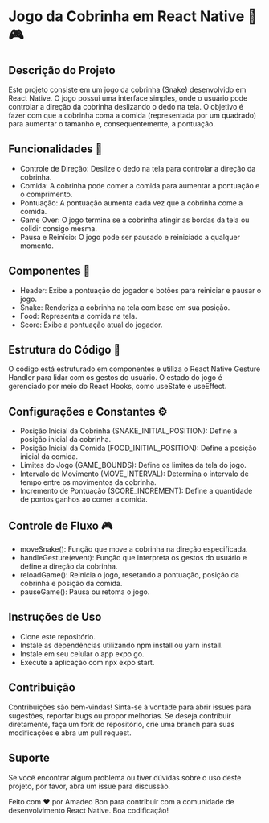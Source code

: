 # Jogo da Cobrinha em React Native 🐍🎮

## Descrição do Projeto

Este projeto consiste em um jogo da cobrinha (Snake) desenvolvido em React Native. O jogo possui uma interface simples, onde o usuário pode controlar a direção da cobrinha deslizando o dedo na tela. O objetivo é fazer com que a cobrinha coma a comida (representada por um quadrado) para aumentar o tamanho e, consequentemente, a pontuação.

## Funcionalidades 🎯

- Controle de Direção: Deslize o dedo na tela para controlar a direção da cobrinha.
- Comida: A cobrinha pode comer a comida para aumentar a pontuação e o comprimento.
- Pontuação: A pontuação aumenta cada vez que a cobrinha come a comida.
- Game Over: O jogo termina se a cobrinha atingir as bordas da tela ou colidir consigo mesma.
- Pausa e Reinício: O jogo pode ser pausado e reiniciado a qualquer momento.

## Componentes 🧩

- Header: Exibe a pontuação do jogador e botões para reiniciar e pausar o jogo.
- Snake: Renderiza a cobrinha na tela com base em sua posição.
- Food: Representa a comida na tela.
- Score: Exibe a pontuação atual do jogador.

## Estrutura do Código 🧱

O código está estruturado em componentes e utiliza o React Native Gesture Handler para lidar com os gestos do usuário. O estado do jogo é gerenciado por meio do React Hooks, como useState e useEffect.

## Configurações e Constantes ⚙️

- Posição Inicial da Cobrinha (SNAKE_INITIAL_POSITION): Define a posição inicial da cobrinha.
- Posição Inicial da Comida (FOOD_INITIAL_POSITION): Define a posição inicial da comida.
- Limites do Jogo (GAME_BOUNDS): Define os limites da tela do jogo.
- Intervalo de Movimento (MOVE_INTERVAL): Determina o intervalo de tempo entre os movimentos da cobrinha.
- Incremento de Pontuação (SCORE_INCREMENT): Define a quantidade de pontos ganhos ao comer a comida.

## Controle de Fluxo 🎮

- moveSnake(): Função que move a cobrinha na direção especificada.
- handleGesture(event): Função que interpreta os gestos do usuário e define a direção da cobrinha.
- reloadGame(): Reinicia o jogo, resetando a pontuação, posição da cobrinha e posição da comida.
- pauseGame(): Pausa ou retoma o jogo.

## Instruções de Uso

- Clone este repositório.
- Instale as dependências utilizando npm install ou yarn install.
- Instale em seu celular o app expo go.
- Execute a aplicação com npx expo start.

## Contribuição

Contribuições são bem-vindas! Sinta-se à vontade para abrir issues para
sugestões, reportar bugs ou propor melhorias. Se deseja contribuir diretamente,
faça um fork do repositório, crie uma branch para suas modificações e abra um
pull request.

## Suporte

Se você encontrar algum problema ou tiver dúvidas sobre o uso deste projeto, por
favor, abra um issue para discussão.

Feito com ❤️ por Amadeo Bon para contribuir com a comunidade de desenvolvimento
React Native. Boa codificação!
